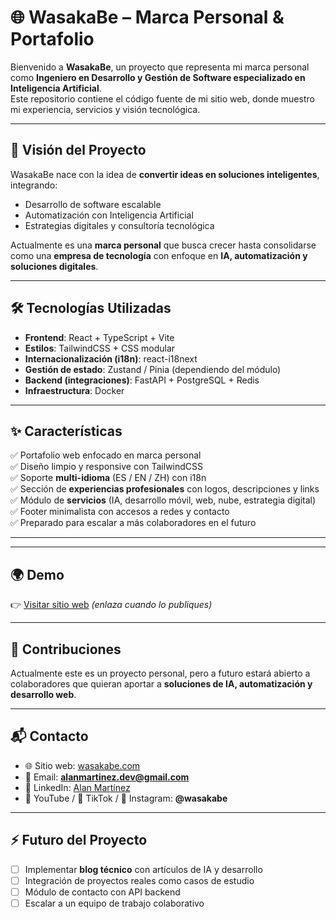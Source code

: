 # 🌐 WasakaBe – Marca Personal & Portafolio

Bienvenido a **WasakaBe**, un proyecto que representa mi marca personal como **Ingeniero en Desarrollo y Gestión de Software especializado en Inteligencia Artificial**.  
Este repositorio contiene el código fuente de mi sitio web, donde muestro mi experiencia, servicios y visión tecnológica.

---

## 🚀 Visión del Proyecto

WasakaBe nace con la idea de **convertir ideas en soluciones inteligentes**, integrando:

- Desarrollo de software escalable
- Automatización con Inteligencia Artificial
- Estrategias digitales y consultoría tecnológica

Actualmente es una **marca personal** que busca crecer hasta consolidarse como una **empresa de tecnología** con enfoque en **IA, automatización y soluciones digitales**.

---

## 🛠️ Tecnologías Utilizadas

- **Frontend**: React + TypeScript + Vite
- **Estilos**: TailwindCSS + CSS modular
- **Internacionalización (i18n)**: react-i18next
- **Gestión de estado**: Zustand / Pinia (dependiendo del módulo)
- **Backend (integraciones)**: FastAPI + PostgreSQL + Redis
- **Infraestructura**: Docker

---

## ✨ Características

✅ Portafolio web enfocado en marca personal  
✅ Diseño limpio y responsive con TailwindCSS  
✅ Soporte **multi-idioma** (ES / EN / ZH) con i18n  
✅ Sección de **experiencias profesionales** con logos, descripciones y links  
✅ Módulo de **servicios** (IA, desarrollo móvil, web, nube, estrategia digital)  
✅ Footer minimalista con accesos a redes y contacto  
✅ Preparado para escalar a más colaboradores en el futuro

---

---

## 🌍 Demo

👉 [Visitar sitio web](https://wasakabe.com) _(enlaza cuando lo publiques)_

---

## 🤝 Contribuciones

Actualmente este es un proyecto personal, pero a futuro estará abierto a colaboradores que quieran aportar a **soluciones de IA, automatización y desarrollo web**.

---

## 📬 Contacto

- 🌐 Sitio web: [wasakabe.com](https://wasakabe.com)
- 📧 Email: **alanmartinez.dev@gmail.com**
- 💼 LinkedIn: [Alan Martínez](https://linkedin.com/in/alanmartinez)
- 🎥 YouTube / 📱 TikTok / 📸 Instagram: **@wasakabe**

---

## ⚡ Futuro del Proyecto

- [ ] Implementar **blog técnico** con artículos de IA y desarrollo
- [ ] Integración de proyectos reales como casos de estudio
- [ ] Módulo de contacto con API backend
- [ ] Escalar a un equipo de trabajo colaborativo
